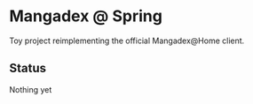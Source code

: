 # Mangadex @ Spring

Toy project reimplementing the official Mangadex@Home client.

## Status

Nothing yet

